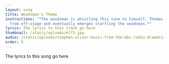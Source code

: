 ```yaml
---
layout: song
title: Woodsman's Theme
instructions: "*The woodsman is whistling this tune to himself, Thomas observes
  from off-stage and eventually emerges startling the woodsman.*"
lyrics: The lyrics to this track go here
thumbnail: /static/uploads/elf2.jpg
audio: /static/uploads/stephen-oliver-music-from-the-bbc-radio-dramatisation-of-j.-r.-r.-tolkien-s-the-lord-of-the-rings-disc-1-04.-in-western-lands-beneath-the-sun.mp3
order: 5
---
```

The lyrics to this song go here